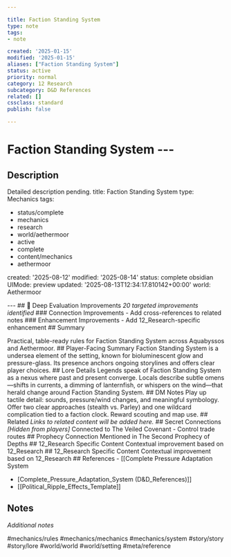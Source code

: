 ```yaml
---

title: Faction Standing System
type: note
tags:
- note

created: '2025-01-15'
modified: '2025-01-15'
aliases: ["Faction Standing System"]
status: active
priority: normal
category: 12 Research
subcategory: D&D References
related: []
cssclass: standard
publish: false

---
```


 # Faction Standing System ---

## Description

Detailed description pending.
title: Faction Standing System
type: Mechanics
tags:
- status/complete
- mechanics
- research
- world/aethermoor
- active
- complete
- content/mechanics
- aethermoor

created: '2025-08-12'
modified: '2025-08-14'
status: complete
obsidian UIMode: preview
updated: '2025-08-13T12:34:17.810142+00:00'
world: Aethermoor

--- ## 🔧 Deep Evaluation Improvements *20 targeted improvements identified* ### Connection Improvements - Add cross-references to related notes ### Enhancement Improvements - Add 12_Research-specific enhancement ## Summary

Practical, table-ready rules for Faction Standing System across Aquabyssos and Aethermoor. ## Player-Facing Summary Faction Standing System is a undersea element of the setting, known for bioluminescent glow and pressure-glass. Its presence anchors ongoing storylines and offers clear player choices. ## Lore Details Legends speak of Faction Standing System as a nexus where past and present converge. Locals describe subtle omens—shifts in currents, a dimming of lanternfish, or whispers on the wind—that herald change around Faction Standing System. ## DM Notes Play up tactile detail: sounds, pressure/wind changes, and meaningful symbology. Offer two clear approaches (stealth vs. Parley) and one wildcard complication tied to a faction clock. Reward scouting and map use. ## Related *Links to related content will be added here.* ## Secret Connections *[Hidden from players]* Connected to The Veiled Covenant - Control trade routes ## Prophecy Connection Mentioned in The Second Prophecy of Depths ## 12_Research Specific Content Contextual improvement based on 12_Research ## 12_Research Specific Content Contextual improvement based on 12_Research ## References - [[Complete Pressure Adaptation System

- [Complete_Pressure_Adaptation_System (D&D_References)]]
- [[Political_Ripple_Effects_Template]]

## Notes

*Additional notes*

#mechanics/rules
#mechanics/mechanics
#mechanics/system
#story/story
#story/lore
#world/world
#world/setting
#meta/reference